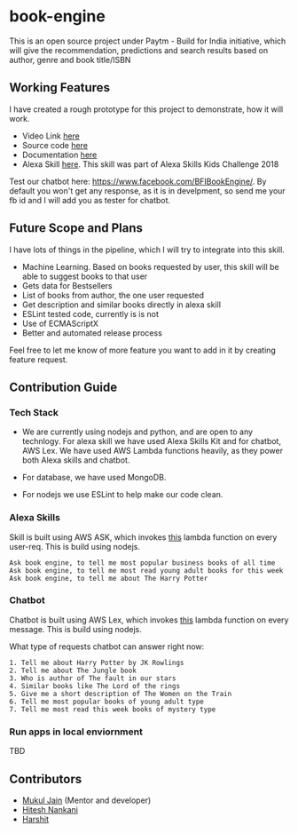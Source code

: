 # book-engine
This is an open source project under Paytm - Build for India initiative, which will give the recommendation, predictions and search results based on author, genre and book title/ISBN

## Working Features

I have created a rough prototype for this project to demonstrate, how it will work. 
- Video Link [here](https://www.youtube.com/watch?v=SSisLp8Z_Ag)
- Source code [here](https://github.com/PaytmBuildForIndia/book-engine/tree/master/kids-classic-books-alexa-skill)
- Documentation [here](https://github.com/PaytmBuildForIndia/book-engine/blob/master/kids-classic-books-alexa-skill/README.md)
- Alexa Skill [here](https://www.amazon.com/dp/B078TLNT39/). This skill was part of Alexa Skills Kids Challenge 2018

Test our chatbot here: https://www.facebook.com/BFIBookEngine/. By default you won't get any response, as it is in develpment, so send me your fb id and I will add you as tester for chatbot.

## Future Scope and Plans

I have lots of things in the pipeline, which I will try to integrate into this skill.

- Machine Learning. Based on books requested by user, this skill will be able to suggest books to that user
- Gets data for Bestsellers
- List of books from author, the one user requested
- Get description and similar books directly in alexa skill
- ESLint tested code, currently is is not
- Use of ECMAScriptX
- Better and automated release process

Feel free to let me know of more feature you want to add in it by creating feature request.

## Contribution Guide

### Tech Stack

- We are currently using nodejs and python, and are open to any technlogy. For alexa skill we have used Alexa Skills Kit and for chatbot, AWS Lex. We have used AWS Lambda functions heavily, as they power both Alexa skills and chatbot.

- For database, we have used MongoDB.

- For nodejs we use ESLint to help make our code clean.

### Alexa Skills

Skill is built using AWS ASK, which invokes [this](https://github.com/PaytmBuildForIndia/book-engine/tree/master/book-engine-alexa-skill) lambda function on every user-req. This is build using nodejs.

```
Ask book engine, to tell me most popular business books of all time
Ask book engine, to tell me most read young adult books for this week
Ask book engine, to tell me about The Harry Potter
```

### Chatbot

Chatbot is built using AWS Lex, which invokes [this](https://github.com/PaytmBuildForIndia/book-engine/tree/master/book-engine-bot) lambda function on every message. This is build using nodejs.

What type of requests chatbot can answer right now:
```
1. Tell me about Harry Potter by JK Rowlings 
2. Tell me about The Jungle book
3. Who is author of The fault in our stars
4. Similar books like The Lord of the rings
5. Give me a short description of The Women on the Train
6. Tell me most popular books of young adult type
7. Tell me most read this week books of mystery type
```

### Run apps in local enviornment

TBD

## Contributors

- [Mukul Jain](https://www.twitter.com/mukul1904) (Mentor and developer)
- [Hitesh Nankani](https://twitter.com/hiteshn97)
- [Harshit](https://twitter.com/hmharshitharsh)
